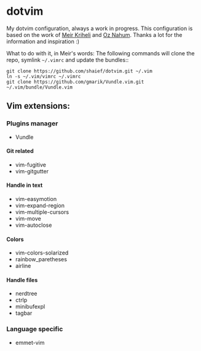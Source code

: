 # dotvim
My dotvim configuration, always a work in progress.
This configuration is based on the work of [Meir Kriheli](https://github.com/MeirKriheli)  and [Oz Nahum](https://github.com/oz123). Thanks a lot for the information and inspiration :)


What to do with it, in Meir's words:
The following commands will clone the repo, symlink `~/.vimrc` and update the
bundles::

    git clone https://github.com/shaief/dotvim.git ~/.vim
    ln -s ~/.vim/vimrc ~/.vimrc
    git clone https://github.com/gmarik/Vundle.vim.git ~/.vim/bundle/Vundle.vim

## Vim extensions:
### Plugins manager
* Vundle

#### Git related
* vim-fugitive
* vim-gitgutter

#### Handle in text
* vim-easymotion
* vim-expand-region
* vim-multiple-cursors
* vim-move
* vim-autoclose

#### Colors
* vim-colors-solarized
* rainbow_paretheses
* airline

#### Handle files
* nerdtree
* ctrlp
* minibufexpl
* tagbar

### Language specific
* emmet-vim

